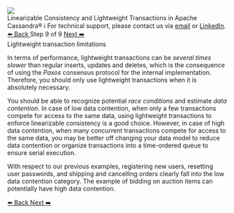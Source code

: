 <!-- TOP -->
<div class="top">
  <img class="scenario-academy-logo" src="https://datastax-academy.github.io/katapod-shared-assets/images/ds-academy-2023.svg" />
  <div class="scenario-title-section">
    <span class="scenario-title">Linearizable Consistency and Lightweight Transactions in Apache Cassandra®</span>
    <span class="scenario-subtitle">ℹ️ For technical support, please contact us via <a href="mailto:aleksandr.volochnev@datastax.com">email</a> or <a href="https://dtsx.io/aleks">LinkedIn</a>.</span>
  </div>
</div>

<!-- NAVIGATION -->
<div id="navigation-top" class="navigation-top">
 <a href='command:katapod.loadPage?[{"step":"step8-astra"}]'
   class="btn btn-dark navigation-top-left">⬅️ Back
 </a>
<span class="step-count"> Step 9 of 9</span>
 <a href='command:katapod.loadPage?[{"step":"finish-astra"}]'
    class="btn btn-dark navigation-top-right">Next ➡️
  </a>
</div>

<!-- CONTENT -->

<div class="step-title">Lightweight transaction limitations</div>

In terms of performance, lightweight transactions can be *several times slower* than regular inserts, updates and deletes, 
which is the consequence of using the *Paxos* consensus protocol for the internal implementation. Therefore, 
you should only use lightweight transactions when it is absolutely necessary. 

You should be able to recognize potential *race conditions* and estimate *data contention*. 
In case of low data contention, when only a few transactions compete for access to the same data, 
using lightweight transactions to enforce linearizable consistency is a good choice. However, in case of high data contention, 
when many concurrent transactions compete for access to the same data, you may be better off 
changing your data model to reduce data contention or organize transactions into a time-ordered queue to ensure serial execution.

With respect to our previous examples, registering new users,
resetting user passwords, and shipping and cancelling orders clearly fall into the low data contention category.
The example of bidding on auction items can potentially have high data contention.

<!-- NAVIGATION -->
<div id="navigation-bottom" class="navigation-bottom">
 <a href='command:katapod.loadPage?[{"step":"step8-astra"}]'
   class="btn btn-dark navigation-bottom-left">⬅️ Back
 </a>
 <a href='command:katapod.loadPage?[{"step":"finish-astra"}]'
    class="btn btn-dark navigation-bottom-right">Next ➡️
  </a>
</div>

